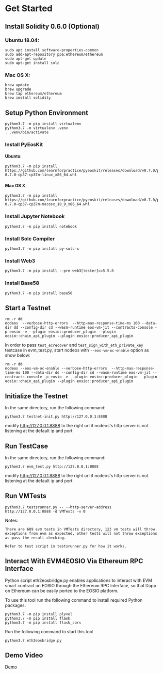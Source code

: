 # Get Started

## Install Solidity 0.6.0 (Optional)

### Ubuntu 18.04:

```
sudo apt install software-properties-common
sudo add-apt-repository ppa:ethereum/ethereum
sudo apt-get update
sudo apt-get install solc
```

### Mac OS X:

```
brew update
brew upgrade
brew tap ethereum/ethereum
brew install solidity
```

## Setup Python Environment

```
python3.7 -m pip install virtualenv
python3.7 -m virtualenv .venv
. .venv/bin/activate
```

### Install PyEosKit

#### Ubuntu

```
python3.7 -m pip install https://github.com/learnforpractice/pyeoskit/releases/download/v0.7.0/pyeoskit-0.7.0-cp37-cp37m-linux_x86_64.whl
```

#### Mac OS X
```
python3.7 -m pip install https://github.com/learnforpractice/pyeoskit/releases/download/v0.7.0/pyeoskit-0.7.0-cp37-cp37m-macosx_10_9_x86_64.whl
```

### Install Jupyter Notebook
```
python3.7 -m pip install notebook
```

### Install Solc Compiler
```
python3.7 -m pip install py-solc-x
```

### Install Web3

```
python3.7 -m pip install --pre web3[tester]==5.5.0
```

### Install Base58
```
python3.7 -m pip install base58
```

## Start a Testnet
```
rm -r dd
nodeos  --verbose-http-errors  --http-max-response-time-ms 100 --data-dir dd --config-dir cd --wasm-runtime eos-vm-jit --contracts-console -p eosio -e --plugin eosio::producer_plugin --plugin eosio::chain_api_plugin --plugin eosio::producer_api_plugin
```

In order to pass `test_ecrecover` and `test_sign_with_eth_private_key` testcase in evm_test.py, start nodeos with `--eos-vm-oc-enable` option as show below:

```
rm -r dd
nodeos --eos-vm-oc-enable --verbose-http-errors  --http-max-response-time-ms 100 --data-dir dd --config-dir cd --wasm-runtime eos-vm-jit --contracts-console -p eosio -e --plugin eosio::producer_plugin --plugin eosio::chain_api_plugin --plugin eosio::producer_api_plugin
```

## Initialize the Testnet
In the same directory, run the following command:
```
python3.7 testnet-init.py http://127.0.0.1:8888
```

modify http://127.0.0.1:8888 to the right url if nodeos's http server is not listening at the default ip and port


## Run TestCase

In the same directory, run the following command:

```
python3.7 evm_test.py http://127.0.0.1:8888
```

modify http://127.0.0.1:8888 to the right url if nodeos's http server is not listening at the default ip and port

## Run VMTests

```
python3.7 testsrunner.py -- --http-server-address http://127.0.0.1:8888 -d VMTests -v 0
```

Notes:

```
There are 609 evm tests in VMTests directory, 123 vm tests will throw exceptions from evm as expected, other tests will not throw exceptions as pass the result checking.

Refer to test script in testsrunner.py for how it works.

```

## Interact With EVM4EOSIO Via Ethereum RPC Interface

Python script eth2eosbridge.py enables applications to interact with EVM smart contract on EOSIO through the Ethereum RPC Interface, so that Dapp on Ethereum can be easily ported to the EOSIO platform.

To use this tool run the following command to install required Python packages.

```
python3.7 -m pip install plyvel
python3.7 -m pip install flask
python3.7 -m pip install flask_cors
```

Run the following command to start this tool

```
python3.7 eth2eosbridge.py
```

## Demo Video

[Demo](https://www.youtube.com/watch?v=K2-laWNcsVM&feature=youtu.be)

